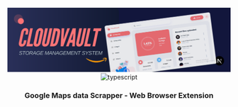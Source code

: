 <div align="center">
  <br />
  <img src="https://github.com/Developer-RONNIE/cloudvault/blob/main/public/assets/icons/git-banner.png" alt="Project Banner"> 
  <br />

  <div>
    <img src="https://img.shields.io/badge/-JavaScript-yellow?style=for-the-badge&logoColor=white&logo=javascript&color=9C8B00" alt="typescript" />
  </div>

<h3 align="center">Google Maps data Scrapper - Web Browser Extension</h3>
</div>
